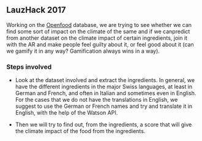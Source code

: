 ## LauzHack 2017

Working on the [Openfood](https://openfood.ch) database, we are trying to see whether we can find some sort of impact on the climate of the same and if we canpredict from another dataset on the climate impact of certain ingredients, join it with the AR and make people feel guilty about it, or feel good about it (can we gamify it in any way? Gamification always wins in a way).

### Steps involved 

* Look at the dataset involved and extract the ingredients. In general, we have the different ingredients in the major Swiss languages, at least in German and French, and often in Italian and sometimes even in English. For the cases that we do not have the translations in English, we suggest to use the German or French names and try and translate it in English, with the help of the Watson API.

* Then we will try to find out, from the ingredients, a score that will give the climate impact of the food from the ingredients.

